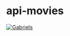# api-movies

[![Gabriels](https://img.shields.io/badge/Gabriel-Silva-blue.svg?longCache=true&style=for-the-badge)](https://gabriel.com.br)
